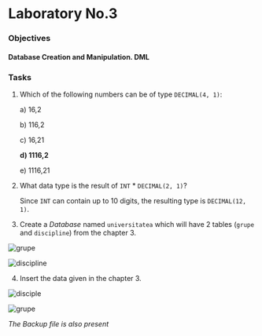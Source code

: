 # Laboratory No.3


### Objectives

#### Database Creation and Manipulation. DML

### Tasks

1. Which of the following numbers can be of type `DECIMAL(4, 1)`:

   a) 16,2
   
   b) 116,2
   
   c) 16,21
   
   __d) 1116,2__
   
   e) 1116,21
  

2. What data type is the result of `INT` * `DECIMAL(2, 1)`?

   Since `INT` can contain up to 10 digits, the resulting type is `DECIMAL(12, 1)`.

3. Create a _Database_ named `universitatea` which will have 2 tables (`grupe` and `discipline`) from the chapter 3.

![grupe](https://user-images.githubusercontent.com/22482507/45593595-46dc3300-b992-11e8-8a7b-ce016042d4a0.JPG)

![discipline](https://user-images.githubusercontent.com/22482507/45593596-46dc3300-b992-11e8-8eec-f1a400110e52.JPG)

4. Insert the data given in the chapter 3.

![disciple](https://user-images.githubusercontent.com/22482507/45593597-46dc3300-b992-11e8-9719-bf0485fea6f2.JPG)

![grupe](https://user-images.githubusercontent.com/22482507/45593598-46dc3300-b992-11e8-92c6-78ed7c1cdb2d.JPG)

_The Backup file is also present_
